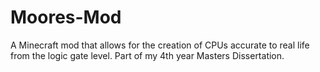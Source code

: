 # Moores-Mod
A Minecraft mod that allows for the creation of CPUs accurate to real life from the logic gate level. Part of my 4th year Masters Dissertation.
